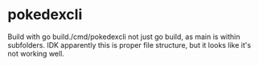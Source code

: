 # pokedexcli

Build with go build./cmd/pokedexcli not just go build, as main is within subfolders. IDK apparently this is proper file structure, but it looks like it's not working well. 

